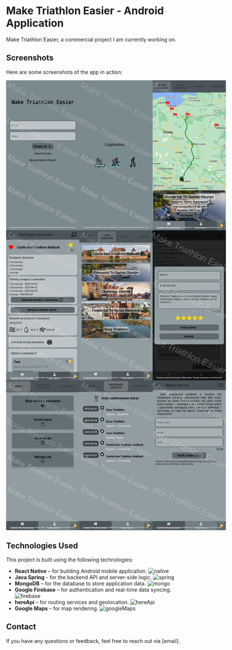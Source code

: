# Make Triathlon Easier - Android Application

Make Triathlon Easier, a commercial project I am currently working on.

## Screenshots
Here are some screenshots of the app in action:

<div style="display: flex; justify-content: space-around;">
  <img src="screenshots/Screenshot_20241126-131529.png" width="200" height="auto">
  <img src="screenshots/Screenshot_20241126-131546.png" width="200" height="auto">
  <img src="screenshots/Screenshot_20241126-131634.png" width="200" height="auto">
</div>
<div style="display: flex; justify-content: space-around;">
  <img src="screenshots/Screenshot_20241126-132117.png" width="200" height="auto">
  <img src="screenshots/Screenshot_20241126-131643.png" width="200" height="auto">
  <img src="screenshots/Screenshot_20241126-134103.png" width="200" height="auto">
</div>
<div style="display: flex; justify-content: space-around;">
  <img src="screenshots/Screenshot_20241126-131736.png" width="200" height="auto">
  <img src="screenshots/Screenshot_20241126-131753.png" width="200" height="auto">
  <img src="screenshots/Screenshot_20241126-134123.png" width="200" height="auto">
</div>



## Technologies Used
This project is built using the following technologies:
- **React Native** – for building Android mobile application. <img src="https://devtop.io/wp-content/uploads/2022/10/react-native-1.png" alt="native" width="" height="50"/>
- **Java Spring** - for the backend API and server-side logic. <img src="https://e4developer.com/wp-content/uploads/2018/01/spring-boot.png" alt="spring" width="90" height="50"/>
- **MongoDB** – for the database to store application data. <img src="https://encrypted-tbn0.gstatic.com/images?q=tbn:ANd9GcQYP2wh48_6wrG4tZleiAngKQ0ThkCjuKaSzw&s" alt="mongo" width="" height="50"/>
- **Google Firebase** – for authentication and real-time data syncing. <img src="https://firebase.google.com/static/images/brand-guidelines/logo-vertical.png" alt="firebase" width="" height="50"/>
- **hereApi** – for routing services and geolocation. <img src="https://cdn.zoominsoftware.io/here-skin-dev/public/assets/img/logo-skin-here.svg" alt="hereApi" width="" height="50"/>
- **Google Maps** – for map rendering. <img src="https://www.google.com/images/branding/product/2x/maps_96in128dp.png" alt="googleMaps" width="" height="50"/>

## Contact
If you have any questions or feedback, feel free to reach out via [email].

